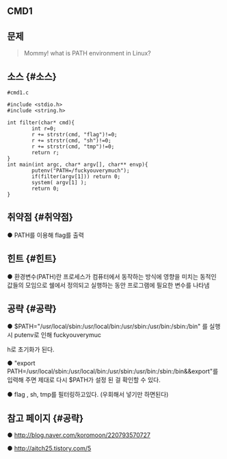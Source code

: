## CMD1

## 문제

> Mommy! what is PATH environment in Linux?

## 소스 {#소스}

```
#cmd1.c

#include <stdio.h>
#include <string.h>

int filter(char* cmd){
        int r=0;
        r += strstr(cmd, "flag")!=0;
        r += strstr(cmd, "sh")!=0;
        r += strstr(cmd, "tmp")!=0;
        return r;
}
int main(int argc, char* argv[], char** envp){
        putenv("PATH=/fuckyouverymuch");
        if(filter(argv[1])) return 0;
        system( argv[1] );
        return 0;
}
```

## 취약점 {#취약점}

● PATH를 이용해 flag를 출력

## 힌트 {#힌트}

● 환경변수\(PATH\)란 프로세스가 컴퓨터에서 동작하는 방식에 영향을 미치는 동적인 값들의 모임으로 쉘에서 정의되고 실행하는 동안 프로그램에 필요한 변수를 나타냄

## 공략 {#공략}

● $PATH="/usr/local/sbin:/usr/local/bin:/usr/sbin:/usr/bin:/sbin:/bin" 를 실행 시 putenv로 인해 fuckyouverymuc

h로 초기화가 된다.

● "export PATH=/usr/local/sbin:/usr/local/bin:/usr/sbin:/usr/bin:/sbin:/bin&&export"를 입력해 주면 제대로  다시 $PATH가 설정 된 걸 확인할 수 있다.

● flag , sh, tmp를 필터링하고있다. \(우회해서 넣기만 하면된다\)

## 참고 페이지 {#공략}

● http://blog.naver.com/koromoon/220793570727

● http://aitch25.tistory.com/5

